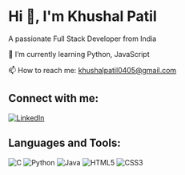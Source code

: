 # Hi 👋, I'm Khushal Patil
A passionate Full Stack Developer from India

🌱 I’m currently learning Python, JavaScript

📫 How to reach me: khushalpatil0405@gmail.com

## Connect with me:
[![LinkedIn](https://img.shields.io/badge/LinkedIn-blue?logo=linkedin&logoColor=white)](https://www.linkedin.com/in/www.linkedin.com/in/khushal-patil-254456287?utm_source=share&utm_campaign=share_via&utm_content=profile&utm_medium=android_app)
## Languages and Tools:  
![C](https://img.shields.io/badge/C-99-blue)
![Python](https://img.shields.io/badge/Python-3.9-blue)
![Java](https://img.shields.io/badge/Java-JDK_17-green)
![HTML5](https://img.shields.io/badge/HTML5-E34F26?logo=html5&logoColor=white)
![CSS3](https://img.shields.io/badge/CSS3-1572B6?logo=css3&logoColor=white)
